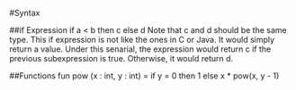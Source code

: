 #Syntax

##if Expression
	if a < b then c else d
Note that c and d should be the same type. This if expression is not like the ones in C or Java. It would simply return a value. Under this senarial, the expression would return c if the previous subexpression is true. Otherwise, it would return d.

##Functions
	fun pow (x : int, y : int) = 
		if y = 0
		then 1
		else x * pow(x, y - 1)
